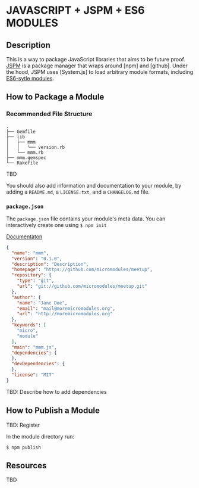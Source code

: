 # JAVASCRIPT + JSPM + ES6 MODULES

## Description

This is a way to package JavaScript libraries that aims to be future proof. [JSPM](???) is a package manager that wraps around [npm] and [github]. Under the hood, JSPM uses [System.js] to load arbitrary module formats, including  [ES6-sytle  modules](surl).

## How to Package a Module

### Recommended File Structure

    .   
    ├── Gemfile
    ├── lib 
    │   ├── mmm 
    │   │   └── version.rb
    │   └── mmm.rb
    ├── mmm.gemspec
    └── Rakefile

TBD

You should also add information and documentation to your module, by adding a `README.md`, a `LICENSE.txt`, and a `CHANGELOG.md` file.

### `package.json`

The `package.json` file contains your module's meta data. You can interactively create one using `$ npm init`

[Documentaton](https://docs.npmjs.com/files/package.json)

```json
{
  "name": "mmm",
  "version": "0.1.0",
  "description": "Description",
  "homepage": "https://github.com/micromodules/meetup",
  "repository": {
    "type": "git",
    "url": "git://github.com/micromodules/meetup.git"
  },
  "author": {
    "name": "Jane Doe",
    "email": "mail@moremicromodules.org",
    "url": "http://moremicromodules.org"
  },
  "keywords": [
    "micro",
    "module"
  ],
  "main": "mmm.js",
  "dependencies": {
  },
  "devDependencies": {
  },
  "license": "MIT"
}
```

TBD: Describe how to add dependencies

## How to Publish a Module

TBD: Register

In the module directory run:

```shell
$ npm publish
```

## Resources

TBD
